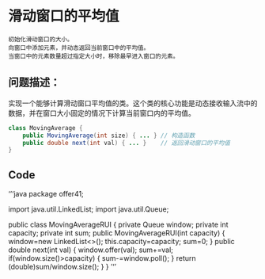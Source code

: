 # 滑动窗口的平均值
    初始化滑动窗口的大小。   
    向窗口中添加元素，并动态返回当前窗口中的平均值。  
    当窗口中的元素数量超过指定大小时，移除最早进入窗口的元素。  
## 问题描述：
实现一个能够计算滑动窗口平均值的类。这个类的核心功能是动态接收输入流中的数据，并在窗口大小固定的情况下计算当前窗口内的平均值。
```java
class MovingAverage {
    public MovingAverage(int size) { ... } // 构造函数
    public double next(int val) { ... }    // 返回滑动窗口的平均值
}
```
## Code
‘’‘java
package offer41;

import java.util.LinkedList;
import java.util.Queue;

public class MovingAverageRUI {
	private Queue<Integer> window;
	private int capacity;
	private int sum;
	public MovingAverageRUI(int capacity) {
		window=new LinkedList<>();
		this.capacity=capacity;
		sum=0;
	}
	public double next(int val) {
		window.offer(val);
		sum+=val;
		if(window.size()>capacity) {
			sum-=window.poll();
		}
		return (double)sum/window.size();
	}
}
’‘’



